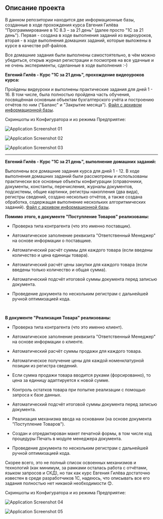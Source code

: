 ## Описание проекта

В данном репозитории находится две информационные базы, созданные в ходе прохождения курса Евгения Гилёва "Программирование в 1С 8.3 – за 21 день" (далее просто "1С за 21 день"). Первая - создана в ходе выполнения заданий из видеоуроков, вторая - в ходе выполнения домашних заданий, которые выложены в курсе в качестве pdf-файлов.

Все домашние задания были выполнены самостоятельно, в чём можно убедиться, открыв журнал регистрации и посмотрев на все удачные и не очень эксперименты, сделанные в ходе выполнения :-)

**Евгений Гилёв - Курс "1С за 21 день", прохождение видеоуроков курса:**

Пройдены видеуроки и выполнены практические задания для дней 1 - 16. В том числе, была полностью пройдена часть обучения, посвящённая основным объектам бухгалтерского учёта и построению отчётов по ним ("Баланс" и "Закрытие месяца"). [Файл с архивом информационной базы](https://github.com/sudomango/1C-Infobase-21-Days-Course/blob/main/1C_Gilev_Base_Original.zip).

Скриншоты из Конфигуратора и из режима Предприятие:

![Application Screenshot 01](https://github.com/sudomango/1C-Infobase-21-Days-Course/blob/main/Application%20Screenshots/Application%20Screenshot%2001.jpg)

![Application Screenshot 02](https://github.com/sudomango/1C-Infobase-21-Days-Course/blob/main/Application%20Screenshots/Application%20Screenshot%2002.jpg)

![Application Screenshot 03](https://github.com/sudomango/1C-Infobase-21-Days-Course/blob/main/Application%20Screenshots/Application%20Screenshot%2003.jpg)

<hr>

**Евгений Гилёв - Курс "1С за 21 день", выполнение домашних заданий:**

Выполнены все домашние задания курса для дней 1 - 12. В ходе выполнения домашних заданий были рассмотрены и использованы практически все основные объекты конфигурации (справочники, документы, константы, перечисления, журналы документов, подсистемы, общие картинки, регистры накопления (два вида), регистры сведений, создано несколько отчётов, а также создана обработка, содержащая выполнение нескольких алгоритмических заданий). [Файл с архивом информационной базы](https://github.com/sudomango/1C-Infobase-21-Days-Course/blob/main/1C_Gilev_Base_Homework.zip).

**Помимо этого, в документе "Поступление Товаров" реализованы:**

* Проверка типа контрагента (что это именно поставщик).

* Автоматическое заполнение реквизита "Ответственный Менеджер" на основе информации о поставщике.

* Автоматический расчёт суммы для каждого товара (если введены количество и цена единицы товара).

* Автоматический расчёт цены закупки для каждого товара (если введены только количество и общая сумма).

* Автоматический подсчёт итоговой суммы документа перед записью документа.

* Проведение документа по нескольким регистрам с дальнейшей ручной оптимизацией кода.

<br>

**В документе "Реализация Товара" реализованы:**

* Проверка типа контрагента (что это именно клиент).

* Автоматическое заполнение реквизита "Ответственный Менеджер" на основе информации о клиенте.

* Автоматический расчёт суммы продажи для каждого товара.

* Автоматическое получение цены для каждой номенклатурной позиции из регистра сведений.

* Если сумма продажи товара вводится руками (форсированно), то цена за единицу адаптируется к новой сумме.

* Контроль остатков товара при попытке реализации с помощью запроса к базе данных.

* Автоматический подсчёт итоговой суммы документа перед записью документа.

* Реализация механизма ввода на основании (на основе документа "Поступление Товаров").

* Создан и отредактирован макет печатной формы, в том числе код процедуры Печать в модуле менеджера документа.

* Проведение документа по нескольким регистрам с дальнейшей ручной оптимизацией кода.

Скорее всего, это не полный список освоенных механизмов и технологий (как минимум, за рамками осталась работа с отчётами, языком запросов и СКД), но так как курс Евгения Гилёва достаточно известен в среде разработчиков 1С, надеюсь, что описывать все его задания полностью нет никакой необходимости 😊.

Скриншоты из Конфигуратора и из режима Предприятие:

![Application Screenshot 04](https://github.com/sudomango/1C-Infobase-21-Days-Course/blob/main/Application%20Screenshots/Application%20Screenshot%2004.png)

![Application Screenshot 05](https://github.com/sudomango/1C-Infobase-21-Days-Course/blob/main/Application%20Screenshots/Application%20Screenshot%2005.png)
